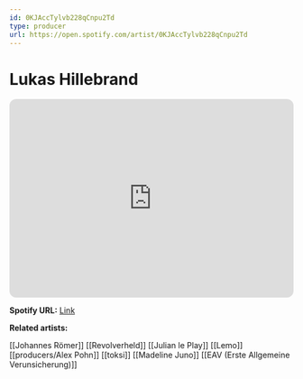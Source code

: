 ```yaml
---
id: 0KJAccTylvb228qCnpu2Td
type: producer
url: https://open.spotify.com/artist/0KJAccTylvb228qCnpu2Td
---
```

# Lukas Hillebrand

<iframe style="border-radius:12px" src="https://open.spotify.com/embed/artist/0KJAccTylvb228qCnpu2Td" width="100%" height="352" frameBorder="0" allowfullscreen="" allow="autoplay; clipboard-write; encrypted-media; fullscreen; picture-in-picture" loading="lazy"></iframe>

**Spotify URL:** [Link](https://open.spotify.com/artist/0KJAccTylvb228qCnpu2Td)

**Related artists:**

[[Johannes Römer]]
[[Revolverheld]]
[[Julian le Play]]
[[Lemo]]
[[producers/Alex Pohn]]
[[toksi]]
[[Madeline Juno]]
[[EAV (Erste Allgemeine Verunsicherung)]]
